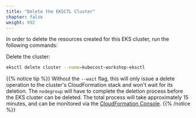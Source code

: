 ```yaml
---
title: "Delete the EKSCTL Cluster"
chapter: false
weight: 992
---
```


In order to delete the resources created for this EKS cluster, run the following commands:

Delete the cluster:

```bash
eksctl delete cluster --name=kubecost-workshop-eksctl
```

{{% notice tip %}}
Without the `--wait` flag, this will only issue a delete operation to the cluster's CloudFormation stack and won't wait for its deletion. The `nodegroup` will have to complete the deletion process before the EKS cluster can be deleted. The total process will take approximately 15 minutes, and can be monitored via the [CloudFormation Console](https://console.aws.amazon.com/cloudformation/home).
{{% /notice %}}
